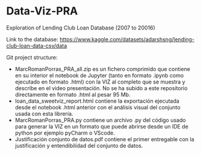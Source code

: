 # Data-Viz-PRA

Exploration of Lending Club Loan Database (2007 to 20016)

Link to the database: https://www.kaggle.com/datasets/adarshsng/lending-club-loan-data-csv/data

Git project structure:

- MarcRomanPorras_PRA_all.zip es un fichero comprimido que contiene en su interior el notebook de Jupyter (tanto en formato .ipynb como ejecutado en formato .html) con la VIZ al completo que se muestra y describe en el video presentación. No se ha subido a este repositorio directamente en formato .html al pesar 95 Mb.
- loan_data_sweetviz_report.html contiene la exportación ejecutada desde el notebook .html anterior con el análisis visual del conjunto usada con esta librería.
- MarcRomanPorras_PRA.py contiene un archivo .py del código usado para generar la VIZ en un formato que puede abrirse desde un IDE de python por ejemplo pyCharm o VScode.
- Justificación conjunto de datos.pdf contiene el primer entregable con la justificación y entendibilidad del conjunto de datos.

